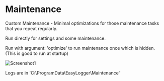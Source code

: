 # Maintenance
  
Custom Maintenance - Minimal optimizations for those maintenance tasks that you repeat regularly.  
  
Run directly for settings and some maintenance.

Run with argument: 'optimize' to run maintenance once which is hidden. (This is good to run at startup)

![Screenshot1](https://github.com/xCONFLiCTiONx/Maintenance/blob/master/Screenshot1.jpg)  

Logs are in 'C:\ProgramData\EasyLogger\Maintenance\'